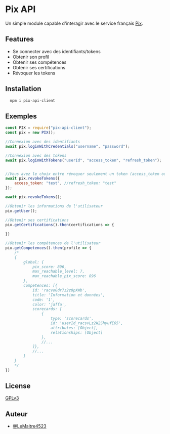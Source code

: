 
# Pix API

Un simple module capable d'interagir avec le service français [Pix](https://pix.fr/).


## Features

- Se connecter avec des identifiants/tokens
- Obtenir son profil
- Obtenir ses compétences
- Obtenir ses certifications
- Révoquer les tokens

## Installation
```bash
  npm i pix-api-client
```

## Exemples

```javascript
const PIX = require("pix-api-client");
const pix = new PIX();

//Connexion avec des identifiants
await pix.loginWithCredentials("username", "password");

//Connexion avec des tokens
await pix.loginWithTokens("userId", "access_token", "refresh_token");


//Vous avez le choix entre révoquer seulement un token (access_token ou refresh_token) ou alors les deux
await pix.revokeTokens({
	access_token: "test", //refresh_token: "test"
});

await pix.revokeTokens();

//Obtenir les informations de l'utilisateur
pix.getUser();

//Obtenir ses certifications
pix.getCertifications().then(certifications => {
    
})

//Obtenir les compétences de l'utilisateur
pix.getCompetences().then(profile => {
    /*
    {
    	global: {
        	pix_score: 896,
        	max_reachable_level: 7,
        	max_reachable_pix_score: 896
        },
		competences: [{
			id: 'racvoGdr7z2z8pXWb',
			title: 'Information et données',
			code: '1',
			color: 'jaffa',
			scorecards: [
				{
					type: 'scorecards',
					id: 'userId_racsvLz2W2ShyufE65',
					attributes: [Object],
					relationships: [Object]
				},
				//...
			]},
			//...
		}
	}
    */
})

```


## License

[GPLv3](https://choosealicense.com/licenses/gpl-3.0/)


## Auteur

- [@LeMaitre4523](https://www.github.com/LeMaitre4523)

